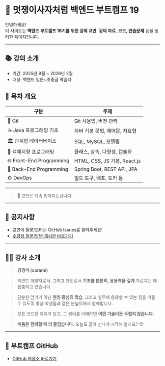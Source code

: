 # 🦁 멋쟁이사자처럼 백엔드 부트캠프 19 

안녕하세요!  
이 사이트는 **백엔드 부트캠프 19기를 위한 강의 교안**,  **강의 자료**,  **코드, 연습문제** 등을 정리한 페이지입니다.

---

## 📚 강의 소개

- 기간: 2025년 8월 ~ 2026년 2월
- 대상: 백엔드 입문~초중급 학습자

## 🧭 목차 개요

| 구분 | 주제 |
|------|------|
| 📁 Git | Git 사용법, 버전 관리 |
| ☕ Java 프로그래밍 기초 | 자바 기본 문법, 제어문, 자료형 |
| 🏛️ 관계형 데이터베이스 | SQL, MySQL, 모델링 |
| 🧱 객체지향 프로그래밍 | 클래스, 상속, 다형성, 캡슐화 |
| 🌐 Front-End Programming | HTML, CSS, JS 기본, React.js |
| 🚀 Back-End Programming | Spring Boot, REST API, JPA |
| ⚙️ DevOps | 빌드 도구, 배포, 도커 등 |

---


> 🔄 교안은 계속 업데이트됩니다.

---

## 📌 공지사항

- 교안에 질문/오타는 GitHub Issues로 알려주세요!
- [수강생 질문/답변 게시판 바로가기](https://github.com/carami/lion-backend-19/issues)

---

## 🙋‍♀️ 강사 소개

> **강경미 (carami)**

> 백엔드 개발자로서, 그리고 멘토로서 **기초를 튼튼히, 응용력을 깊게** 가르치는 데 집중하고 있습니다.

> 단순한 암기가 아닌 **원리 중심의 학습**,  그리고 실무에 응용할 수 있는 힘을 키울 수 있도록 항상 학생들과 같은 눈높이에서 함께합니다.

> 모든 코드엔 이유가 있고, 그 원리를 이해하면 **어떤 기술이든 두렵지 않습니다.**

> **배움은 함께할 때 더 즐겁습니다.** 오늘도 같이 신나게 시작해 볼까요? 😊

---

## 📎 부트캠프 GitHub

- [GitHub 저장소 바로가기](https://github.com/carami/lion-backend-19)

